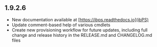 ## 1.9.2.6
- New documentation available at [https://ibps.readthedocs.io](ibPS)
- Update comment-based help of various cmdlets
- Create new provisioning workflow for future updates, including full change and release history in the RELEASE.md and CHANGELOG.md files


